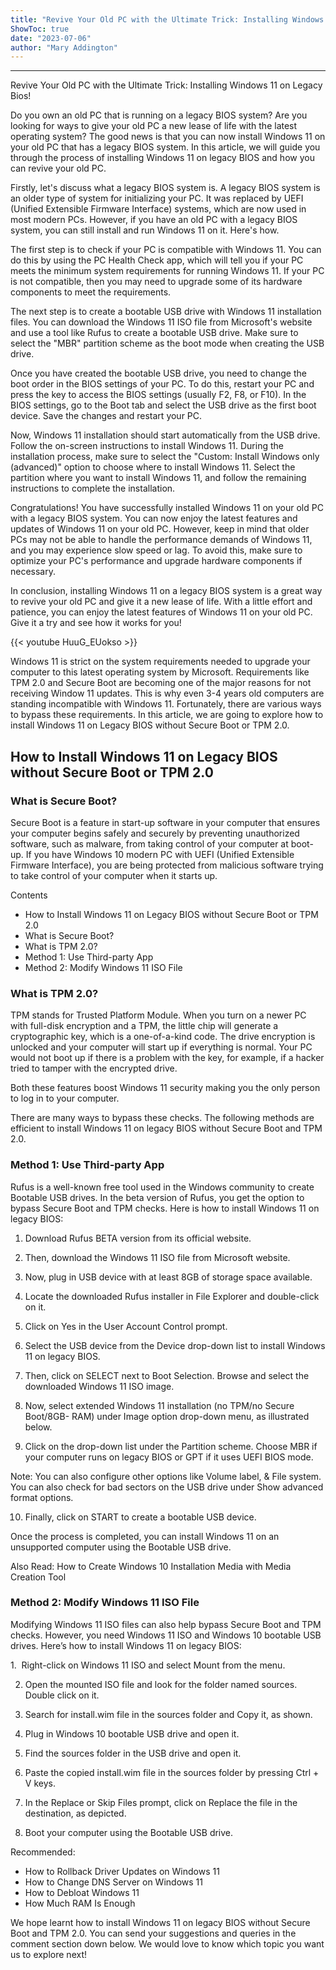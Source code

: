 ```yaml
---
title: "Revive Your Old PC with the Ultimate Trick: Installing Windows 11 on Legacy Bios!"
ShowToc: true 
date: "2023-07-06"
author: "Mary Addington"
---
```

*****
Revive Your Old PC with the Ultimate Trick: Installing Windows 11 on Legacy Bios!

Do you own an old PC that is running on a legacy BIOS system? Are you looking for ways to give your old PC a new lease of life with the latest operating system? The good news is that you can now install Windows 11 on your old PC that has a legacy BIOS system. In this article, we will guide you through the process of installing Windows 11 on legacy BIOS and how you can revive your old PC.

Firstly, let's discuss what a legacy BIOS system is. A legacy BIOS system is an older type of system for initializing your PC. It was replaced by UEFI (Unified Extensible Firmware Interface) systems, which are now used in most modern PCs. However, if you have an old PC with a legacy BIOS system, you can still install and run Windows 11 on it. Here's how.

The first step is to check if your PC is compatible with Windows 11. You can do this by using the PC Health Check app, which will tell you if your PC meets the minimum system requirements for running Windows 11. If your PC is not compatible, then you may need to upgrade some of its hardware components to meet the requirements.

The next step is to create a bootable USB drive with Windows 11 installation files. You can download the Windows 11 ISO file from Microsoft's website and use a tool like Rufus to create a bootable USB drive. Make sure to select the "MBR" partition scheme as the boot mode when creating the USB drive.

Once you have created the bootable USB drive, you need to change the boot order in the BIOS settings of your PC. To do this, restart your PC and press the key to access the BIOS settings (usually F2, F8, or F10). In the BIOS settings, go to the Boot tab and select the USB drive as the first boot device. Save the changes and restart your PC.

Now, Windows 11 installation should start automatically from the USB drive. Follow the on-screen instructions to install Windows 11. During the installation process, make sure to select the "Custom: Install Windows only (advanced)" option to choose where to install Windows 11. Select the partition where you want to install Windows 11, and follow the remaining instructions to complete the installation.

Congratulations! You have successfully installed Windows 11 on your old PC with a legacy BIOS system. You can now enjoy the latest features and updates of Windows 11 on your old PC. However, keep in mind that older PCs may not be able to handle the performance demands of Windows 11, and you may experience slow speed or lag. To avoid this, make sure to optimize your PC's performance and upgrade hardware components if necessary.

In conclusion, installing Windows 11 on a legacy BIOS system is a great way to revive your old PC and give it a new lease of life. With a little effort and patience, you can enjoy the latest features of Windows 11 on your old PC. Give it a try and see how it works for you!

{{< youtube HuuG_EUokso >}} 



Windows 11 is strict on the system requirements needed to upgrade your computer to this latest operating system by Microsoft. Requirements like TPM 2.0 and Secure Boot are becoming one of the major reasons for not receiving Window 11 updates. This is why even 3-4 years old computers are standing incompatible with Windows 11. Fortunately, there are various ways to bypass these requirements. In this article, we are going to explore how to install Windows 11 on Legacy BIOS without Secure Boot or TPM 2.0.
 

 
## How to Install Windows 11 on Legacy BIOS without Secure Boot or TPM 2.0
 
### What is Secure Boot?
 
Secure Boot is a feature in start-up software in your computer that ensures your computer begins safely and securely by preventing unauthorized software, such as malware, from taking control of your computer at boot-up. If you have Windows 10 modern PC with UEFI (Unified Extensible Firmware Interface), you are being protected from malicious software trying to take control of your computer when it starts up.
 
Contents
 
- How to Install Windows 11 on Legacy BIOS without Secure Boot or TPM 2.0
 - What is Secure Boot?
 - What is TPM 2.0?
 - Method 1: Use Third-party App
 - Method 2: Modify Windows 11 ISO File

 
### What is TPM 2.0?
 
TPM stands for Trusted Platform Module. When you turn on a newer PC with full-disk encryption and a TPM, the little chip will generate a cryptographic key, which is a one-of-a-kind code. The drive encryption is unlocked and your computer will start up if everything is normal. Your PC would not boot up if there is a problem with the key, for example, if a hacker tried to tamper with the encrypted drive.
 
Both these features boost Windows 11 security making you the only person to log in to your computer.
 
There are many ways to bypass these checks. The following methods are efficient to install Windows 11 on legacy BIOS without Secure Boot and TPM 2.0.
 
### Method 1: Use Third-party App

 
Rufus is a well-known free tool used in the Windows community to create Bootable USB drives. In the beta version of Rufus, you get the option to bypass Secure Boot and TPM checks. Here is how to install Windows 11 on legacy BIOS:
 
1. Download Rufus BETA version from its official website.
 
2. Then, download the Windows 11 ISO file from Microsoft website.
 
3. Now, plug in USB device with at least 8GB of storage space available.
 
4. Locate the downloaded Rufus installer in File Explorer and double-click on it.
 
5. Click on Yes in the User Account Control prompt.
 
6. Select the USB device from the Device drop-down list to install Windows 11 on legacy BIOS.
 
7. Then, click on SELECT next to Boot Selection. Browse and select the downloaded Windows 11 ISO image.
 
8. Now, select extended Windows 11 installation (no TPM/no Secure Boot/8GB- RAM) under Image option drop-down menu, as illustrated below.
 
9. Click on the drop-down list under the Partition scheme. Choose MBR if your computer runs on legacy BIOS or GPT if it uses UEFI BIOS mode.
 
Note: You can also configure other options like Volume label, & File system. You can also check for bad sectors on the USB drive under Show advanced format options.
 
10. Finally, click on START to create a bootable USB device.
 
Once the process is completed, you can install Windows 11 on an unsupported computer using the Bootable USB drive.
 
Also Read: How to Create Windows 10 Installation Media with Media Creation Tool
 
### Method 2: Modify Windows 11 ISO File
 
Modifying Windows 11 ISO files can also help bypass Secure Boot and TPM checks. However, you need Windows 11 ISO and Windows 10 bootable USB drives. Here’s how to install Windows 11 on legacy BIOS:
 
1.  Right-click on Windows 11 ISO and select Mount from the menu.
 
2. Open the mounted ISO file and look for the folder named sources. Double click on it.
 
3. Search for install.wim file in the sources folder and Copy it, as shown.
 
4. Plug in Windows 10 bootable USB drive and open it.
 
5. Find the sources folder in the USB drive and open it.
 
6. Paste the copied install.wim file in the sources folder by pressing Ctrl + V keys.
 
7. In the Replace or Skip Files prompt, click on Replace the file in the destination, as depicted.
 
8. Boot your computer using the Bootable USB drive.
 
Recommended:
 
- How to Rollback Driver Updates on Windows 11
 - How to Change DNS Server on Windows 11
 - How to Debloat Windows 11
 - How Much RAM Is Enough

 
We hope learnt how to install Windows 11 on legacy BIOS without Secure Boot and TPM 2.0. You can send your suggestions and queries in the comment section down below. We would love to know which topic you want us to explore next!




